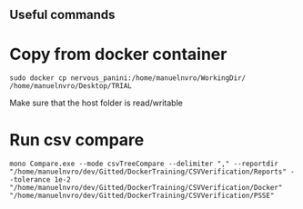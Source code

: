## Useful commands

# Copy from docker container
```
sudo docker cp nervous_panini:/home/manuelnvro/WorkingDir/ /home/manuelnvro/Desktop/TRIAL
```
Make sure that the host folder is read/writable

# Run csv compare
```
mono Compare.exe --mode csvTreeCompare --delimiter "," --reportdir "/home/manuelnvro/dev/Gitted/DockerTraining/CSVVerification/Reports" --tolerance 1e-2 "/home/manuelnvro/dev/Gitted/DockerTraining/CSVVerification/Docker" "/home/manuelnvro/dev/Gitted/DockerTraining/CSVVerification/PSSE"
```
